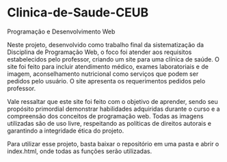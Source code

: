 # Clinica-de-Saude-CEUB
Programação e Desenvolvimento Web 

Neste projeto, desenvolvido como trabalho final da sistematização da Disciplina de Programação Web, o foco foi atender aos requisitos estabelecidos pelo professor, criando um site para uma clínica de saúde. O site foi feito para incluir atendimento médico, exames laboratoriais e de imagem, aconselhamento nutricional como serviços que podem ser pedidos pelo usuário. O site apresenta os requerimentos pedidos pelo professor.

Vale ressaltar que este site foi feito com o objetivo de aprender, sendo seu propósito primordial demonstrar habilidades adquiridas durante o curso e a compreensão dos conceitos de programação web. Todas as imagens utilizadas são de uso livre, respeitando as políticas de direitos autorais e garantindo a integridade ética do projeto.

Para utilizar esse projeto, basta baixar o repositório em uma pasta e abrir o index.html, onde todas as funções serão utilizadas.
